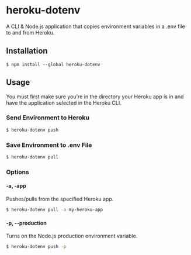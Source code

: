 # heroku-dotenv

A CLI & Node.js application that copies environment variables in a .env file to and from Heroku.

## Installation

```
$ npm install --global heroku-dotenv
```

## Usage

You must first make sure you're in the directory your Heroku app is in and have the application selected in the Heroku CLI.

### Send Environment to Heroku

```bash
$ heroku-dotenv push
```

### Save Environment to .env File

```bash
$ heroku-dotenv pull
```

### Options

#### -a, -app
Pushes/pulls from the specified Heroku app.

```bash
$ heroku-dotenv pull -a my-heroku-app
```

#### -p, --production
Turns on the Node.js production environment variable.

```bash
$ heroku-dotenv push -p
```
